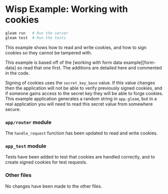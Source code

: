 # Wisp Example: Working with cookies

```sh
gleam run   # Run the server
gleam test  # Run the tests
```

This example shows how to read and write cookies, and how to sign cookies so
they cannot be tampered with.

This example is based off of the [working with form data example][form-data] so read that one
first. The additions are detailed here and commented in the code.

Signing of cookies uses the `secret_key_base` value. If this value changes then
the application will not be able to verify previously signed cookies, and if
someone gains access to the secret key they will be able to forge cookies. This
example application generates a random string in `app.gleam`, but in a real
application you will need to read this secret value from somewhere secure.

[routing]: https://github.com/lpil/wisp/tree/main/examples/02-working-with-form-data

### `app/router` module

The `handle_request` function has been updated to read and write cookies.

### `app_test` module

Tests have been added to test that cookies are handled correctly, and to create signed cookies for test requests.

### Other files

No changes have been made to the other files.
